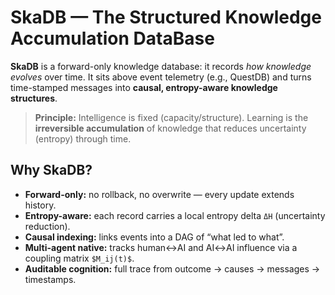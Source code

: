 # SkaDB — The Structured Knowledge Accumulation DataBase

**SkaDB** is a forward-only knowledge database: it records *how knowledge evolves* over time.
It sits above event telemetry (e.g., QuestDB) and turns time-stamped messages into **causal,
entropy-aware knowledge structures**.

> **Principle:** Intelligence is fixed (capacity/structure). Learning is the **irreversible accumulation** of knowledge that reduces uncertainty (entropy) through time.

## Why SkaDB?

- **Forward-only:** no rollback, no overwrite — every update extends history.
- **Entropy-aware:** each record carries a local entropy delta `ΔH` (uncertainty reduction).
- **Causal indexing:** links events into a DAG of “what led to what”.
- **Multi-agent native:** tracks human↔AI and AI↔AI influence via a coupling matrix `$M_ij(t)$`.
- **Auditable cognition:** full trace from outcome → causes → messages → timestamps.



